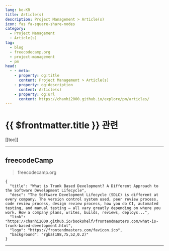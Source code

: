```yaml
---
lang: ko-KR
title: Article(s)
description: Project Management > Article(s)
icon: fas fa-square-share-nodes
category:
  - Project Management
  - Article(s)
tag: 
  - blog
  - freecodecamp.org
  - project-management
  - pm
head:
  - - meta:
    - property: og:title
      content: Project Management > Article(s)
    - property: og:description
      content: Article(s)
    - property: og:url
      content: https://chanhi2000.github.io/explore/pm/articles/
---
```


# {{ $frontmatter.title }} 관련

<SiteInfo
  name="freeCodeCamp Programming Tutorials: Python, JavaScript, Git & More"
  desc="Browse thousands of programming tutorials written by experts. Learn Web Development, Data Science, DevOps, Security, and get developer career advice."
  url="https://freecodecamp.org/news/"
  logo="https://cdn.freecodecamp.org/universal/favicons/favicon.ico"
  preview="https://cdn.freecodecamp.org/platform/universal/fcc_meta_1920X1080-indigo.png"/>


[[toc]]

---

## <VPIcon icon="fa-brands fa-free-code-camp"/>freecodeCamp

> freecodecamp.org

```component VPCard
{
  "title": "What is Trunk Based Development? A Different Approach to the Software Development Lifecycle",
  "desc": "The Software Development Lifecycle (SDLC) is different at every company. The version control system used, peer review process, code review process, design review process, how you do CI, automated testing, and manual testing – all vary greatly depending on where you work. How a company plans, writes, builds, reviews, deploys...",
  "link": "https://chanhi2000.github.io/bookshelf/frontendmasters.com/what-is-trunk-based-development.html",
  "logo": "https://frontendmasters.com/favicon.ico",
  "background": "rgba(188,75,52,0.2)"
}
```

<!-- END: freecodecamp.org -->

---

<TagLinks />